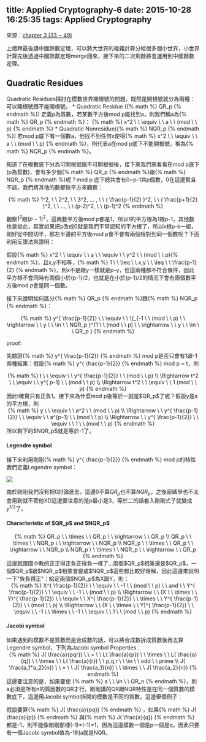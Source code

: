 title: Applied Cryptography-6
date: 2015-10-28 16:25:35
tags: Applied Cryptography
---
來源：[chapter 3 (33 ~ 49)](http://staff.csie.ncu.edu.tw/yensm/lecture/Cryptography/Chapter-3%20Number%20Theory.pdf)

上禮拜最後講中國餘數定理，可以將大世界的複雜計算分給很多個小世界，小世界計算完後透過中國餘數定理merge回來，接下來的二次剩餘將會運用到中國餘數定理。

<h2> Quadratic Residues </h2>
Quadratic Residues探討在模數世界開根號的問題，既然是開根號就分為兩種：可以開根號跟不能開根號。
*   Quadratic Residue ({% math %} QR_p {% endmath %})
    定義p為質數，若某數平方後mod p能找到a，則我們稱a為{% math %} QR_p {% endmath %}：
    {% math %} x^2 \ \ \equiv \ \ a \ \ (mod \ \ p) {% endmath %}
*   Quadratic Nonresidue({% math %} NQR_p {% endmath %})
    若mod p底下有一個數a，他找不到任何x使得{% math %} x^2 \ \ \equiv \ \ a \ \ (mod \ \ p) {% endmath %}，則代表a在mod p底下不能開根號，稱為{% math %} NQR_p {% endmath %}。

知道了在模數底下分為可開根號跟不可開根號後，接下來我們來看看在mod p底下(p為質數)，會有多少個{% math %} QR_p {% endmath %}跟{% math %} NQR_p {% endmath %}呢？mod p 底下總共會有0~p-1共p個數，0在這邊暫且不談，我們將其他的數都做平方來觀察：
<center> {% math %} 1^2, \ \ 2^2, \ \ 3^2, ... , \ \ ( \frac{p-1}{2} )^2, \ \ ( \frac{p+1}{2} )^2, \ \ ..., \ \ (p-2)^2, \ \ (p-1)^2  {% endmath %} </center>

觀察$1^2$跟$(p-1)^2$，這兩數平方後mod p都是1，所以1的平方根為1跟p-1，其他數也是如此，其實如果把p改成0就是我們平常認知的平方根了，所以k根p-k一組，剛好從中間切半，那左半邊的平方後mod p會不會有兩個根對到同一個數呢？下面利用反證法來證明：

假設{% math %} x^2 \ \ \equiv \ \ a \ \ \equiv \ \ y^2 \ \ (mod \ \ p){% endmath %}，且x,y不相等，{% math %} 1 \ \ \leq \ \ x,y \ \ \leq \ \ \frac{p-1}{2} {% endmath %}，則x不是跟y一樣就是p-y，但這兩種都不符合條件，因此平方根不會同時有兩個小於(p-1)/2，也就是在小於(p-1)/2的情況下會有兩個數平方後mod p會是同一個數。

接下來說明如何區分{% math %} QR_p {% endmath %}跟{% math %} NQR_p {% endmath %}：
<center> {% math %} y^{ \frac{p-1}{2}} \ \ \equiv \ \ \{_{-1 \ \ (mod \ \ p) \ \ \rightarrow \ \ y \ \ \in \ \ NQR_p }^{1 \ \ (mod \ \ p) \ \ \rightarrow \ \ y \ \ \in \ \ QR_p } {% endmath %} </center>

proof:

先驗證{% math %} y^{ \frac{p-1}{2}} {% endmath %} mod p是否只會有1跟-1兩種結果：假設{% math %} y^{ \frac{p-1}{2}} {% endmath %} mod p = t，則
<center>
{% math %} 
t  \ \ \equiv \ \ y^{ \frac{p-1}{2}} \ \ (mod \ \ p) \\ 
\Rightarrow t^2 \ \ \equiv \ \ y^{ p-1} \ \ (mod \ \ p)   \\
\Rightarrow t^2 \ \ \equiv \ \ 1 (mod \ \ p)  
{% endmath %} 
</center>
因此t確實只有正負1。接下來為什麼mod p後等於一就是$QR_p$了呢？假設y是a的平方根，則
<center>
{% math %} 
y \ \ \equiv \ \ a^2 \ \ (mod \ \ p) \\
\Rightarrow \ \  y^{ \frac{p-1}{2}} \ \ \equiv \ \ a^{p-1} \ \ (mod \ \ p)  \\
\Rightarrow \ \ y^{ \frac{p-1}{2}} \ \ \equiv \ \ 1 \ \ (mod \ \ p)
{% endmath %}  
</center>
所以剩下的$NQR_p$就是等於-1了。
<h4> Legendre symbol </h4>
接下來利用剛剛{% math %} y^{ \frac{p-1}{2}} {% endmath %} mod p的特性我們定義Legendre symbol：

![](/images/legendre_symbol.jpg)

由於剛剛我們沒有把0討論進去，這邊0不算$QR_p$也不算$NQR_p$，之後密碼學也不太會用到就不管他XD這邊要注意的是p最小是3，等於二的話套入剛剛式子就變成$y^{1/2}$了。
<h4> Characteristic of $QR_p$ and $NQR_p$ </h4>
<center>
{% math %}
QR_p \ \ \times \ \ QR_p \ \ \rightarrow \ \ QR_p \\
QR_p \ \ \times \ \ NQR_p \ \ \rightarrow \ \ NQR_p \\
NQR_p \ \ \times \ \ QR_p \ \ \rightarrow \ \ NQR_p \\
NQR_p \ \ \times \ \ NQR_p \ \ \rightarrow \ \ QR_p 
{% endmath %}
</center>
這邊就跟國中教的正正得正負正得負一樣了...兩個$QR_p$相乘還是$QR_p$，一個$QR_p$跟$NQR_p$相乘會變成$NQR_p$這些都比較好理解，因此這邊來說明一下"負負得正"：給定兩個$NQR_p$為X跟Y，則：
<center> 
{% math %} 
X^{ \frac{p-1}{2}} \ \ \equiv \ \ -1 \ \ (mod \ \ p) \ \ and \ \ Y^{ \frac{p-1}{2}} \ \ \equiv \ \ -1 \ \ (mod \ \ p)  \\  
\Rightarrow \ \ (X \ \ \times \ \ Y)^{ \frac{p-1}{2}} \ \ \equiv \ \ X^{ \frac{p-1}{2}} \ \ \times \ \ Y^{ \frac{p-1}{2}} \ \ (mod \ \ p)  \\
\Rightarrow \ \ (X \ \ \times \ \ Y)^{ \frac{p-1}{2}} \ \ \equiv \ \ -1 \ \ \times \ \ -1 \ \ \equiv \ \ 1 \ \ (mod \ \ p)
{% endmath %} 
</center>
<h4> Jacobi symbol </h4>
如果遇到的模數不是質數而是合成數的話，可以將合成數拆成質數後再去算Legendre symbol，下列為Jacobi symbol Properties：
<center> 
{% math %} 
J( \frac{a}{pqr}) \ \ = \ \ L( \frac{a}{p}) \ \ \times \ \ L( \frac{a}{q}) \ \ \times \ \ L( \frac{a}{r}) \ \ p,q,r \ \ \in \ \ odd \ \  prime  \\
J( \frac{a_1*a_2}{n}) \ \ = \ \ J( \frac{a_1}{n}) \ \ \times \ \ J( \frac{a_2}{n})
{% endmath %}
</center>
這邊要注意的是，如果要使 {% math %} a \ \ \in \ \ QR_n {% endmath %}，則a必須是所有n的質因數的QR才行，剛剛講的QR跟NQR特性是在同一個質數的模數底下，這邊用Jacobi symbol拆開的模數是不同的質數。這邊舉個例子：

假設要算{% math %} J( \frac{a}{pq}) {% endmath %} ，如果{% math %} J( \frac{a}{p}) {% endmath %} 與{% math %} J( \frac{a}{q}) {% endmath %} 都是-1，則不能像剛剛那樣(-1)*(-1)=1，因為這邊模數一個是p一個是q，因此只要有一個Jacobi symbol值為-1則a就是NQR。

